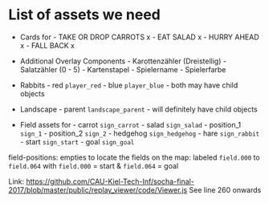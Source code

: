 # List of assets we need

- Cards for 
      - TAKE OR DROP CARROTS x
      - EAT SALAD x
      - HURRY AHEAD x
      - FALL BACK x

- Additional Overlay Components
      - Karottenzähler (Dreistellig)
      - Salatzähler (0 - 5)
      - Kartenstapel
      - Spielername
      - Spielerfarbe



- Rabbits
      - red `player_red`
      - blue `player_blue`
      - both may have child objects

- Landscape
      - parent `landscape_parent`
      - will definitely have child objects

- Field assets for
      - carrot `sign_carrot`
      - salad `sign_salad`
      - position_1 `sign_1`
      - position_2 `sign_2`
      - hedgehog `sign_hedgehog`
      - hare `sign_rabbit`
      - start `sign_start`
      - goal `sign_goal`

field-positions: empties to locate the fields on the map: labeled `field.000` to `field.064` with `field.000` = start & `field.064` = goal


Link: https://github.com/CAU-Kiel-Tech-Inf/socha-final-2017/blob/master/public/replay_viewer/code/Viewer.js See line 260 onwards
